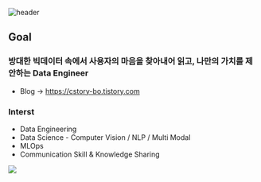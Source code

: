 
![header](https://capsule-render.vercel.app/api?type=waving&color=auto&height=200&section=header&text=Bolim%20&fontSize=90&fontAlignY=35)
## Goal
###  방대한 빅데이터 속에서 사용자의 마음을 찾아내어 읽고, 나만의 가치를 제안하는 **Data Engineer**
- Blog -> https://cstory-bo.tistory.com

### Interst
- Data Engineering
- Data Science - Computer Vision / NLP / Multi Modal
- MLOps
- Communication Skill & Knowledge Sharing

![](http://github-profile-summary-cards.vercel.app/api/cards/stats?username=bo-lim&theme=github_dark)


	
